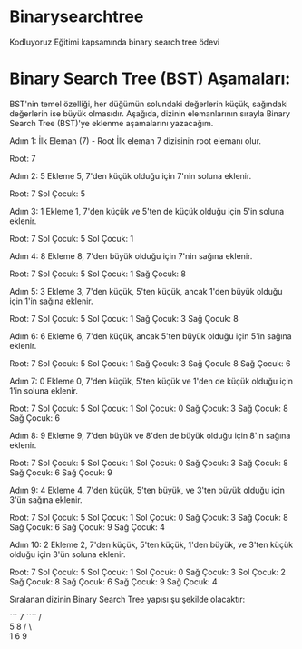 # Binarysearchtree
Kodluyoruz Eğitimi kapsamında binary search tree ödevi
# Binary Search Tree (BST) Aşamaları: 
BST'nin temel özelliği, her düğümün solundaki değerlerin küçük, sağındaki değerlerin ise büyük olmasıdır. Aşağıda, dizinin elemanlarının sırayla Binary Search Tree (BST)'ye eklenme aşamalarını yazacağım.

Adım 1: İlk Eleman (7) - Root İlk eleman 7 dizisinin root elemanı olur.

Root: 7

Adım 2: 5 Ekleme 5, 7'den küçük olduğu için 7'nin soluna eklenir.

Root: 7 Sol Çocuk: 5

Adım 3: 1 Ekleme 1, 7'den küçük ve 5'ten de küçük olduğu için 5'in soluna eklenir.

Root: 7 Sol Çocuk: 5 Sol Çocuk: 1

Adım 4: 8 Ekleme 8, 7'den büyük olduğu için 7'nin sağına eklenir.

Root: 7 Sol Çocuk: 5 Sol Çocuk: 1 Sağ Çocuk: 8

Adım 5: 3 Ekleme 3, 7'den küçük, 5'ten küçük, ancak 1'den büyük olduğu için 1'in sağına eklenir.

Root: 7 Sol Çocuk: 5 Sol Çocuk: 1 Sağ Çocuk: 3 Sağ Çocuk: 8

Adım 6: 6 Ekleme 6, 7'den küçük, ancak 5'ten büyük olduğu için 5'in sağına eklenir.

Root: 7 Sol Çocuk: 5 Sol Çocuk: 1 Sağ Çocuk: 3 Sağ Çocuk: 8 Sağ Çocuk: 6

Adım 7: 0 Ekleme 0, 7'den küçük, 5'ten küçük ve 1'den de küçük olduğu için 1'in soluna eklenir.

Root: 7 Sol Çocuk: 5 Sol Çocuk: 1 Sol Çocuk: 0 Sağ Çocuk: 3 Sağ Çocuk: 8 Sağ Çocuk: 6

Adım 8: 9 Ekleme 9, 7'den büyük ve 8'den de büyük olduğu için 8'in sağına eklenir.

Root: 7 Sol Çocuk: 5 Sol Çocuk: 1 Sol Çocuk: 0 Sağ Çocuk: 3 Sağ Çocuk: 8 Sağ Çocuk: 6 Sağ Çocuk: 9

Adım 9: 4 Ekleme 4, 7'den küçük, 5'ten büyük, ve 3'ten büyük olduğu için 3'ün sağına eklenir.

Root: 7 Sol Çocuk: 5 Sol Çocuk: 1 Sol Çocuk: 0 Sağ Çocuk: 3 Sağ Çocuk: 8 Sağ Çocuk: 6 Sağ Çocuk: 9 Sağ Çocuk: 4

Adım 10: 2 Ekleme 2, 7'den küçük, 5'ten küçük, 1'den büyük, ve 3'ten küçük olduğu için 3'ün soluna eklenir.

Root: 7 Sol Çocuk: 5 Sol Çocuk: 1 Sol Çocuk: 0 Sağ Çocuk: 3 Sol Çocuk: 2 Sağ Çocuk: 8 Sağ Çocuk: 6 Sağ Çocuk: 9 Sağ Çocuk: 4

Sıralanan dizinin Binary Search Tree yapısı şu şekilde olacaktır:

```    7   ````
   /  \
  5    8
 / \     \
1   6     9
